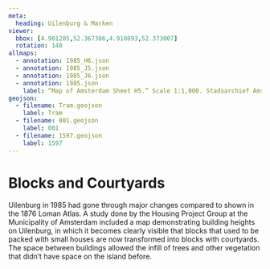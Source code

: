 ```yaml
---
meta:
  heading: Uilenburg & Marken
viewer:
  bbox: [4.901205,52.367386,4.910893,52.373007]
  rotation: 140
allmaps:
  - annotation: 1985_H6.json
  - annotation: 1985_J5.json
  - annotation: 1985_J6.json
  - annotation: 1985.json
    label: “Map of Amsterdam Sheet H5.” Scale 1:1,000. Stadsarchief Amsterdam. Published by the Public Works Department and its legal successors, 1985.
geojson:
  - filename: Tram.geojson
    label: Tram
  - filename: 001.geojson
    label: 001
  - filename: 1597.geojson
    label: 1597
---
```

# Blocks and Courtyards
Uilenburg in 1985 had gone through major changes compared to shown in the 1876 Loman Atlas. A study done by the Housing Project Group at the Municipality of Amsterdam included a map demonstrating building heights on Uilenburg, in which it becomes clearly visible that blocks that used to be packed with small houses are now transformed into blocks with courtyards. The space between buildings allowed the infill of trees and other vegetation that didn’t have space on the island before.
